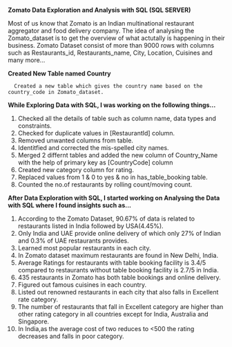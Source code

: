 


**Zomato Data Exploration and Analysis with SQL (SQL SERVER)**

Most of us know that Zomato is an Indian multinational restaurant aggregator and food delivery company.
The idea of analysing the Zomato_dataset is to get the overview of what actutally is happening in their business. 
Zomato Dataset consist of more than 9000 rows with columns such as Restaurants_id, Restaurants_name, City, Location, Cuisines and many more...

**Created New Table named Country**

      Created a new table which gives the country name based on the country_code in Zomato_dataset.

**While Exploring Data with SQL, I was working on the following things...**

1. Checked all the details of table such as column name, data types and constraints.
2. Checked for duplicate values in [RestaurantId] column.
3. Removed unwanted columns from table.
4. Identitfied and corrected the mis-spelled city names.
5. Merged 2 differnt tables and added the new column of Country_Name with the help of primary key as [CountryCode] column
6. Created new category column for rating.
7. Replaced values from 1 & 0 to yes & no in has_table_booking table.
8. Counted the no.of restaurants by rolling count/moving count.

**After Data Exploration with SQL, I started working on Analysing the Data with SQL where I found insights such as...**

1. According to the Zomato Dataset, 90.67% of data is related to restaurants listed in India followed by USA(4.45%).
2. Only India and UAE provide online delivery of which only 27% of Indian and 0.3% of UAE restaurants provides.
3. Learned most popular restaurants in each city. 
4. In Zomato dataset maximum restaurants are found in New Delhi, India.
5. Average Ratings for restaurants with table booking facility is 3.4/5 compared to restaurants without table booking facility is 2.7/5 in India.
6. 435 restaurants in Zomato has both table bookings and online delivery.
7. Figured out famous cuisines in each country.
8. Listed out renowned restaurants in each city that also falls in Excellent rate category.
9. The number of restaurants that fall in Excellent category are higher than other rating category in all countries except for India, Australia and Singapore. 
10. In India,as the average cost of two reduces to <500 the rating decreases and falls in poor category.




